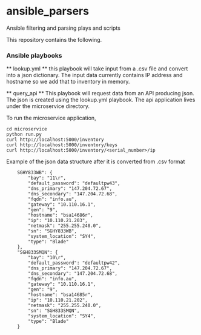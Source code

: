 # ansible_parsers
Ansible filtering and parsing plays and scripts

This repository contains the following.

### Ansible playbooks
** lookup.yml **
this playbook will take input from a .csv file and convert into a json dictionary.
The input data currently contains IP address and hostname so we add that to inventory
in memory. 

** query_api **
This playbook will request data from an API producing json.
The json is created using the lookup.yml playbook.
The api application lives under the microservice directory.

To run the microservice application,
```
cd microservice
python run.py
curl http://localhost:5000/inventory
curl http://localhost:5000/inventory/keys
curl http://localhost:5000/inventory/<serial_number>/ip
```

Example of the json data structure after it is converted from .csv format

```
    SGHY833WB": {
        "bay": "11\r", 
        "default_password": "defaultpw43", 
        "dns_primary": "147.204.72.67", 
        "dns_secondary": "147.204.72.68", 
        "fqdn": "info.au", 
        "gateway": "10.110.16.1", 
        "gen": "9", 
        "hostname": "bsa14686r", 
        "ip": "10.110.21.203", 
        "netmask": "255.255.240.0", 
        "sn": "SGHY833WB", 
        "system_location": "SY4", 
        "type": "Blade"
    }, 
    "SGH833SMQN": {
        "bay": "10\r", 
        "default_password": "defaultpw42", 
        "dns_primary": "147.204.72.67", 
        "dns_secondary": "147.204.72.68", 
        "fqdn": "info.au", 
        "gateway": "10.110.16.1", 
        "gen": "9", 
        "hostname": "bsa14685r", 
        "ip": "10.110.21.202", 
        "netmask": "255.255.240.0", 
        "sn": "SGH833SMQN", 
        "system_location": "SY4", 
        "type": "Blade"
    } 
```
